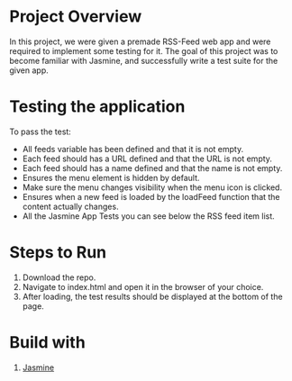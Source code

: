 # Project Overview

In this project, we were given a premade RSS-Feed web app and were required to implement some testing for it. The goal of this project was to become familiar with Jasmine, and successfully write a test suite for the given app.

# Testing the application
To pass the test:

* All feeds variable has been defined and that it is not empty.
* Each feed should has a URL defined and that the URL is not empty.
* Each feed should has a name defined and that the name is not empty.
* Ensures the menu element is hidden by default.
* Make sure the menu changes visibility when the menu icon is clicked.
* Ensures when a new feed is loaded by the loadFeed function that the content actually changes.
* All the Jasmine App Tests you can see below the RSS feed item list.

# Steps to Run
1. Download the repo.
2. Navigate to index.html and open it in the browser of your choice.
3. After loading, the test results should be displayed at the bottom of the page.

# Build with
1. [Jasmine](https://github.com/jasmine/jasmine)